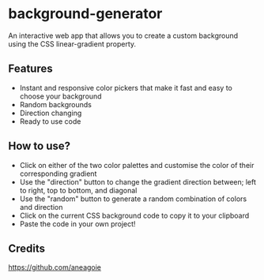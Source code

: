 # background-generator
An interactive web app that allows you to create a custom background using the CSS linear-gradient property.

## Features
- Instant and responsive color pickers that make it fast and easy to choose your background
- Random backgrounds
- Direction changing
- Ready to use code

## How to use?
- Click on either of the two color palettes and customise the color of their corresponding gradient
- Use the "direction" button to change the gradient direction between; left to right, top to bottom, and diagonal
- Use the "random" button to generate a random combination of colors and direction
- Click on the current CSS background code to copy it to your clipboard
- Paste the code in your own project!

## Credits
https://github.com/aneagoie

